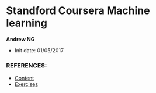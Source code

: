 # Standford Coursera Machine learning
 
**Andrew NG**
- Init date: 01/05/2017

### REFERENCES: 
- [Content](https://github.com/ahawker/machine-learning-coursera)
- [Exercises](https://github.com/zhouxc/Stanford-Machine-Learning-Course)
